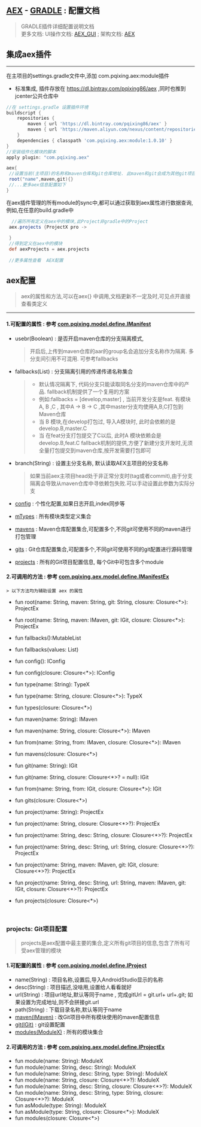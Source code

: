 [AEX](https://github.com/pqixing/aex) - [GRADLE](https://plugins.jetbrains.com/plugin/16145-aex) : 配置文档
---------
> GRADLE插件详细配置说明文档<br>
> 更多文档: UI操作文档: [AEX_GUI](https://github.com/pqixing/aex/blob/main/ide/README.md) ;  <span id="framework">架构文档</span>: [AEX](https://github.com/pqixing/aex)


## 集成aex插件

-----

在主项目的settings.gradle文件中,添加 com.pqixing.aex:module插件
* 标准集成, 插件存放在 https://dl.bintray.com/pqixing86/aex ,同时也推到jcenter公共仓库中

```settings.gradle
//在 settings.gradle 设置插件环境
buildscript {
    repositories {
        maven { url 'https://dl.bintray.com/pqixing86/aex' }
        maven { url 'https://maven.aliyun.com/nexus/content/repositories/jcenter' }
    }
    dependencies { classpath 'com.pqixing.aex:module:1.0.10' }
}
//安装组件化模块的脚本
apply plugin: "com.pqixing.aex"

aex{
 //设置当前(主项目)的名称和maven仓库和git仓库地址. 此maven和git会成为其他git项目的缺省配置
 root("name",maven,git){}
 //...更多aex信息配置如下
}

```

在aex插件管理的所有module的sync中,都可以通过获取到aex属性进行数据查询,例如,在任意的build.gradle中
```groovy 
  //遍历所有定义在aex中的模块,此Project非gradle中的Project
 aex.projects {ProjectX pro ->
 
 }
 //得到定义在aex中的模块
 def aexProjects = aex.projects
 
 //更多属性查看  AEX配置

```

## aex配置 
> aex的属性和方法,可以在aex{} 中调用,文档更新不一定及时,可见点开直接查看类定义
-----------

#### 1.可配置的属性 : 参考 [com.pqixing.model.define.IManifest](../libs/tools/src/main/java/com/pqixing/model/define/IManifest.kt)
* usebr(Boolean) :  是否开启maven仓库的分支隔离模式,
  > 开启后,上传到maven仓库的aar的group名会追加分支名称作为隔离. 多分支间引用不可混用. 可参考fallbacks

* fallbacks(List<String>) :  分支隔离引用的传递传递名称集合
  > + 默认情况隔离下, 代码分支只能读取同名分支的maven仓库中的产品. fallback机制提供了一个复用的方案
  > + 例如:fallbacks = [develop,master] , 当前开发分支是feat.  有模块A, B ,C , 其中A -> B -> C ,其中master分支均使用A,B,C打包到Maven仓库
  > + 当 B 模块,在develop打包过, 导入A模块时, 此时会依赖的是   develop.B,master.C 
  > + 当 在feat分支打包提交了C以后,   此时A 模块依赖会是   develop.B,feat.C
  > fallback机制的提供,方便了新建分支开发时,无须全量打包提交到maven仓库,按开发需要打包即可
  
* branch(String) : 设置主分支名称, 默认读取AEX主项目的分支名称
    > 如果当前aex主项目head处于非正常分支时(tag或者commit),由于分支隔离会导致从maven仓库中寻依赖包失败.可以手动设置此参数为实际分支

* [config](#Config) : 个性化配置,如果日志开启,index同步等
* [mTypes](#TypeX)  : 所有模块类型定义集合
* [mavens](#IMaven) : Maven仓库配置集合,可配置多个,不同git可使用不同的maven进行打包管理
* [gits](#IGit)     : Git仓库配置集合,可配置多个,不同git可使用不同的git配置进行源码管理
* [projects](#ProjectX)    :  所有的Git项目配置信息, 每个Git中可包含多个module



#### 2.可调用的方法 : 参考 [com.pqixing.aex.model.define.IManifestEx](src/main/java/com/pqixing/aex/model/define/IManifestEx.kt)
    > 以下方法均为辅助设置 aex 的属性

+    fun root(name: String, maven: String, git: String, closure: Closure<*>): ProjectEx
+    fun root(name: String, maven: IMaven, git: IGit, closure: Closure<*>): ProjectEx

+    fun fallbacks():MutableList<String>
+    fun fallbacks(values: List<String>)

+    fun config(): IConfig
+    fun config(closure: Closure<*>): IConfig

+    fun type(name: String): TypeX
+    fun type(name: String, closure: Closure<*>): TypeX
+    fun types(closure: Closure<*>)
     
+    fun maven(name: String): IMaven
+    fun maven(name: String, closure: Closure<*>): IMaven
+    fun from(name: String, from: IMaven, closure: Closure<*>): IMaven
+    fun mavens(closure: Closure<*>)
     
+    fun git(name: String): IGit
+    fun git(name: String, closure: Closure<*>? = null): IGit
+    fun from(name: String, from: IGit, closure: Closure<*>): IGit
+    fun gits(closure: Closure<*>)

+    fun project(name: String): ProjectEx
+    fun project(name: String, closure: Closure<*>?): ProjectEx
+    fun project(name: String, desc: String, closure: Closure<*>?): ProjectEx
+    fun project(name: String, desc: String, url: String, closure: Closure<*>?): ProjectEx
+    fun project(name: String, maven: IMaven, git: IGit, closure: Closure<*>?): ProjectEx
+    fun project(name: String, desc: String, url: String, maven: IMaven, git: IGit, closure: Closure<*>?): ProjectEx
+    fun projects(closure: Closure<*>)
     
<br>

### <span id="ProjectX">projects</span>: Git项目配置

> projects是aex配置中最主要的集合,定义所有git项目的信息,包含了所有可受aex管理的模块

#### 1.可配置的属性 : 参考 [com.pqixing.model.define.IProject](../libs/tools/src/main/java/com/pqixing/model/define/IProject.kt)
+   name(String)     :  项目名称,设置后,导入AndroidStudio显示的名称
+   desc(String)     :  项目描述,没啥用,设置给人看看就好
+   url(String)      :  项目url地址,默认等同于name , 完成gitUrl = git.url+ url+.git; 如果设置为完成地址,则不会拼接git.url
+   path(String)     :  下载目录名称,默认等同于name
+   [maven(IMaven)](#IMaven)     :  改Git项目中所有模块使用的maven配置信息
+   [git(IGit)](#IGit)           :  git设置配置
+   [modules(ModuleX)](#ModuleX) :  所有的模块集合

#### 2.可调用的方法 : 参考 [com.pqixing.aex.model.define.IProjectEx](src/main/java/com/pqixing/aex/model/define/IProjectEx.kt)
+    fun module(name: String): ModuleX
+    fun module(name: String, desc: String): ModuleX
+    fun module(name: String, desc: String, type: String): ModuleX
+    fun module(name: String, closure: Closure<*>?): ModuleX
+    fun module(name: String, desc: String, closure: Closure<*>?): ModuleX
+    fun module(name: String, desc: String, type: String, closure: Closure<*>?): ModuleX
+    fun asModule(type: String): ModuleX
+    fun asModule(type: String, closure: Closure<*>): ModuleX
+    fun modules(closure: Closure<*>)